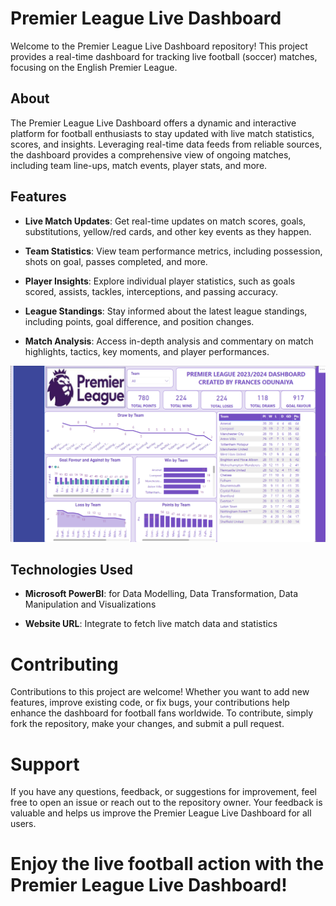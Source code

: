 # Premier League Live Dashboard

Welcome to the Premier League Live Dashboard repository! This project provides a real-time dashboard for tracking live football (soccer) matches, focusing on the English Premier League.

## About

The Premier League Live Dashboard offers a dynamic and interactive platform for football enthusiasts to stay updated with live match statistics, scores, and insights. Leveraging real-time data feeds from reliable sources, the dashboard provides a comprehensive view of ongoing matches, including team line-ups, match events, player stats, and more.

## Features

- **Live Match Updates**: Get real-time updates on match scores, goals, substitutions, yellow/red cards, and other key events as they happen.
  
- **Team Statistics**: View team performance metrics, including possession, shots on goal, passes completed, and more.
  
- **Player Insights**: Explore individual player statistics, such as goals scored, assists, tackles, interceptions, and passing accuracy.
  
- **League Standings**: Stay informed about the latest league standings, including points, goal difference, and position changes.
  
- **Match Analysis**: Access in-depth analysis and commentary on match highlights, tactics, key moments, and player performances.
  
 <img src="https://github.com/Frances-Odunaiya/PowerBi_Dashboard/blob/main/Premier%20League%20Live%20Dashboard/Premier%20League%20Dashboard.png" alt="Premier League Dashboard">

## Technologies Used

- **Microsoft PowerBI**: for  Data Modelling, Data Transformation, Data Manipulation and Visualizations
  
- **Website URL**: Integrate to fetch live match data and statistics

# Contributing
Contributions to this project are welcome! Whether you want to add new features, improve existing code, or fix bugs, your contributions help enhance the dashboard for football fans worldwide. To contribute, simply fork the repository, make your changes, and submit a pull request.

# Support
If you have any questions, feedback, or suggestions for improvement, feel free to open an issue or reach out to the repository owner. Your feedback is valuable and helps us improve the Premier League Live Dashboard for all users.

# Enjoy the live football action with the Premier League Live Dashboard!

